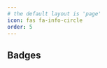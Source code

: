 ```yaml
---
# the default layout is 'page'
icon: fas fa-info-circle
order: 5
---
```


## Badges 

<script src="https://tryhackme.com/badge/1697882"></script>
